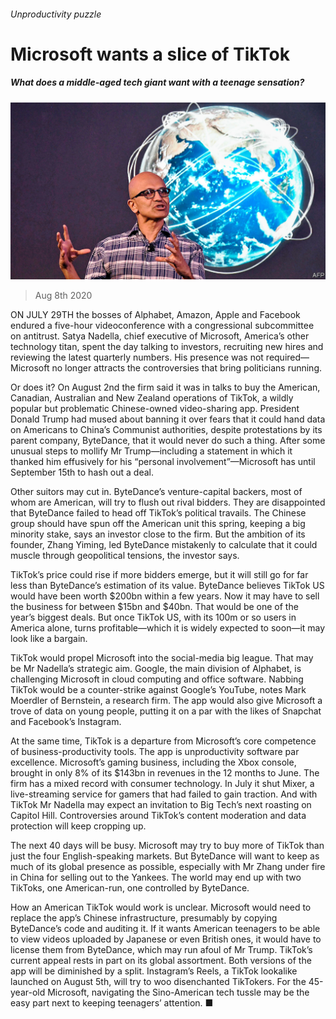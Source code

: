 ###### Unproductivity puzzle

# Microsoft wants a slice of TikTok 

##### What does a middle-aged tech giant want with a teenage sensation? 

![image](images/20200808_WBP003_0.jpg) 

> Aug 8th 2020 

ON JULY 29TH the bosses of Alphabet, Amazon, Apple and Facebook endured a five-hour videoconference with a congressional subcommittee on antitrust. Satya Nadella, chief executive of Microsoft, America’s other technology titan, spent the day talking to investors, recruiting new hires and reviewing the latest quarterly numbers. His presence was not required—Microsoft no longer attracts the controversies that bring politicians running.

Or does it? On August 2nd the firm said it was in talks to buy the American, Canadian, Australian and New Zealand operations of TikTok, a wildly popular but problematic Chinese-owned video-sharing app. President Donald Trump had mused about banning it over fears that it could hand data on Americans to China’s Communist authorities, despite protestations by its parent company, ByteDance, that it would never do such a thing. After some unusual steps to mollify Mr Trump—including a statement in which it thanked him effusively for his “personal involvement”—Microsoft has until September 15th to hash out a deal.


Other suitors may cut in. ByteDance’s venture-capital backers, most of whom are American, will try to flush out rival bidders. They are disappointed that ByteDance failed to head off TikTok’s political travails. The Chinese group should have spun off the American unit this spring, keeping a big minority stake, says an investor close to the firm. But the ambition of its founder, Zhang Yiming, led ByteDance mistakenly to calculate that it could muscle through geopolitical tensions, the investor says.

TikTok’s price could rise if more bidders emerge, but it will still go for far less than ByteDance’s estimation of its value. ByteDance believes TikTok US would have been worth $200bn within a few years. Now it may have to sell the business for between $15bn and $40bn. That would be one of the year’s biggest deals. But once TikTok US, with its 100m or so users in America alone, turns profitable—which it is widely expected to soon—it may look like a bargain.

TikTok would propel Microsoft into the social-media big league. That may be Mr Nadella’s strategic aim. Google, the main division of Alphabet, is challenging Microsoft in cloud computing and office software. Nabbing TikTok would be a counter-strike against Google’s YouTube, notes Mark Moerdler of Bernstein, a research firm. The app would also give Microsoft a trove of data on young people, putting it on a par with the likes of Snapchat and Facebook’s Instagram.

At the same time, TikTok is a departure from Microsoft’s core competence of business-productivity tools. The app is unproductivity software par excellence. Microsoft’s gaming business, including the Xbox console, brought in only 8% of its $143bn in revenues in the 12 months to June. The firm has a mixed record with consumer technology. In July it shut Mixer, a live-streaming service for gamers that had failed to gain traction. And with TikTok Mr Nadella may expect an invitation to Big Tech’s next roasting on Capitol Hill. Controversies around TikTok’s content moderation and data protection will keep cropping up.

The next 40 days will be busy. Microsoft may try to buy more of TikTok than just the four English-speaking markets. But ByteDance will want to keep as much of its global presence as possible, especially with Mr Zhang under fire in China for selling out to the Yankees. The world may end up with two TikToks, one American-run, one controlled by ByteDance.

How an American TikTok would work is unclear. Microsoft would need to replace the app’s Chinese infrastructure, presumably by copying ByteDance’s code and auditing it. If it wants American teenagers to be able to view videos uploaded by Japanese or even British ones, it would have to license them from ByteDance, which may run afoul of Mr Trump. TikTok’s current appeal rests in part on its global assortment. Both versions of the app will be diminished by a split. Instagram’s Reels, a TikTok lookalike launched on August 5th, will try to woo disenchanted TikTokers. For the 45-year-old Microsoft, navigating the Sino-American tech tussle may be the easy part next to keeping teenagers’ attention. ■

